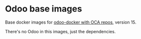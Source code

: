 # Odoo base images

Base docker images for [odoo-docker with OCA repos][odoo-docker], version 15.

There's no Odoo in this images, just the dependencies.

[odoo-docker]: https://github.com/rubencabrera/odoo-docker
